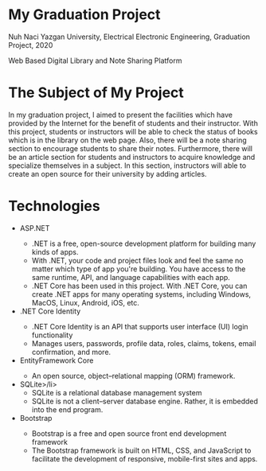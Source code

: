 # My Graduation Project
Nuh Naci Yazgan University, Electrical Electronic Engineering, Graduation Project, 2020

Web Based Digital Library and Note Sharing Platform

# The Subject of My Project
In my graduation project, I aimed to present the facilities which have provided by the Internet for the benefit of students and their instructor. With this project, students or instructors will be able to check the status of books which is in the library on the web page. Also, there will be a note sharing section to encourage students to share their notes. Furthermore, there will be an article section for students and instructors to acquire knowledge and specialize themselves in a subject. In this section, instructors will able to create an open source for their university by adding articles.

# Technologies
<ul style="list-style-type:disc">
 <li>ASP.NET</li>
    <ul>
      <li>.NET is a free, open-source development platform for building many kinds of apps.</li> 
      <li>With .NET, your code and project files look and feel the same no matter which type of app you're building. You have access to the same runtime, API, and language capabilities with each app.</li>
      <li>.NET Core has been used in this project. With .NET Core, you can create .NET apps for many operating systems, including Windows, MacOS, Linux, Android, iOS, etc.</li>
    </ul> 
 <li>.NET Core Identity</li>
    <ul>
      <li>.NET Core Identity is an API that supports user interface (UI) login functionality</li>
      <li>Manages users, passwords, profile data, roles, claims, tokens, email confirmation, and more.</li>
    </ul>
 <li>EntityFramework Core</li>
    <ul>
      <li>An open source, object–relational mapping (ORM) framework.</li> 
    </ul> 
 <li>SQLite>/li>
    <ul>
      <li>SQLite is a relational database management system</li>
      <li>SQLite is not a client–server database engine. Rather, it is embedded into the end program.</li> 
    </ul> 
  <li>Bootstrap</li>
    <ul>
      <li>Bootstrap is a free and open source front end development framework</li>
      <li>The Bootstrap framework is built on HTML, CSS, and JavaScript to facilitate the development of responsive, mobile-first sites and apps.</li> 
    </ul>
 
